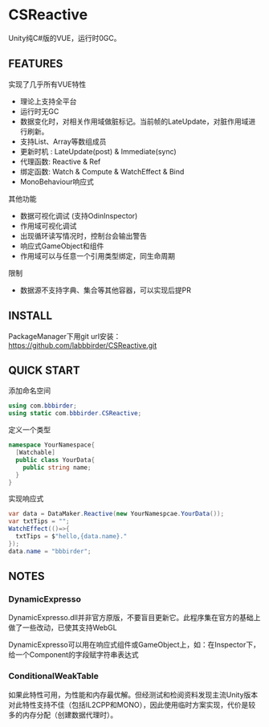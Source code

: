 # CSReactive
Unity纯C#版的VUE，运行时0GC。
## FEATURES
实现了几乎所有VUE特性
* 理论上支持全平台
* 运行时无GC
* 数据变化时，对相关作用域做脏标记。当前帧的LateUpdate，对脏作用域进行刷新。
* 支持List、Array等数组成员
* 更新时机 : LateUpdate(post) & Immediate(sync)
* 代理函数: Reactive & Ref
* 绑定函数: Watch & Compute & WatchEffect & Bind
* MonoBehaviour响应式

其他功能
* 数据可视化调试 (支持OdinInspector)
* 作用域可视化调试
* 出现循环读写情况时，控制台会输出警告
* 响应式GameObject和组件
* 作用域可以与任意一个引用类型绑定，同生命周期

限制
* 数据源不支持字典、集合等其他容器，可以实现后提PR
## INSTALL
PackageManager下用git url安装：https://github.com/labbbirder/CSReactive.git
## QUICK START
添加命名空间
```csharp
using com.bbbirder;
using static com.bbbirder.CSReactive;
```

定义一个类型
```csharp
namespace YourNamespace{
  [Watchable]
  public class YourData{
    public string name;
  }
}
```

实现响应式
```csharp
var data = DataMaker.Reactive(new YourNamespcae.YourData());
var txtTips = "";
WatchEffect(()=>{
  txtTips = $"hello,{data.name}."
});
data.name = "bbbirder";
```
## NOTES
### DynamicExpresso
DynamicExpresso.dll并非官方原版，不要盲目更新它。此程序集在官方的基础上做了一些改动，已使其支持WebGL

DynamicExpresso可以用在响应式组件或GameObject上，如：在Inspector下，给一个Component的字段赋字符串表达式
### ConditionalWeakTable
如果此特性可用，为性能和内存最优解。但经测试和检阅资料发现主流Unity版本对此特性支持不佳（包括IL2CPP和MONO），因此使用临时方案实现，代价是较多的内存分配（创建数据代理时）。

